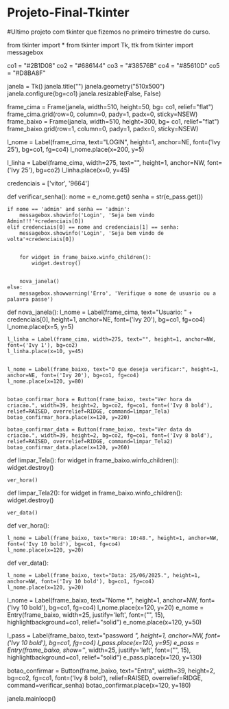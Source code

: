 # Projeto-Final-Tkinter
#Ultimo projeto com tkinter que fizemos no primeiro trimestre do curso.

from tkinter import *
from tkinter import Tk, ttk
from tkinter import messagebox


co1 = "#2B1D08"
co2 = "#686144"
co3 = "#38576B"
co4 = "#85610D"
co5 = "#D8BA8F"


janela = Tk()
janela.title("")
janela.geometry("510x500")
janela.configure(bg=co1)
janela.resizable(False, False)


frame_cima = Frame(janela, width=510, height=50, bg= co1, relief="flat")
frame_cima.grid(row=0, column=0, pady=1, padx=0, sticky=NSEW)
frame_baixo = Frame(janela, width=510, height=300, bg= co1, relief="flat")
frame_baixo.grid(row=1, column=0, pady=1, padx=0, sticky=NSEW)


l_nome = Label(frame_cima, text="LOGIN", height=1, anchor=NE, font=('Ivy 25'), bg=co1, fg=co4)
l_nome.place(x=200, y=5)


l_linha = Label(frame_cima, width=275, text="", height=1, anchor=NW, font=('Ivy 25'), bg=co2)
l_linha.place(x=0, y=45)


credenciais = ['vitor', '9664']


def verificar_senha():
    nome = e_nome.get()
    senha = str(e_pass.get())


    if nome == 'admin' and senha == 'admin':
        messagebox.showinfo('Login', 'Seja bem vindo Admin!!!'+credenciais[0])
    elif credenciais[0] == nome and credenciais[1] == senha:
        messagebox.showinfo('Login', 'Seja bem vindo de volta'+credenciais[0])


        for widget in frame_baixo.winfo_children():
            widget.destroy()


        nova_janela()
    else:
        messagebox.showwarning('Erro', 'Verifique o nome de usuario ou a palavra passe')


def nova_janela():
    l_nome = Label(frame_cima, text="Usuario: " + credenciais[0], height=1, anchor=NE, font=('Ivy 20'), bg=co1, fg=co4)
    l_nome.place(x=5, y=5)


    l_linha = Label(frame_cima, width=275, text="", height=1, anchor=NW, font=('Ivy 1'), bg=co2)
    l_linha.place(x=10, y=45)


    l_nome = Label(frame_baixo, text="O que deseja verificar:", height=1, anchor=NE, font=('Ivy 20'), bg=co1, fg=co4)
    l_nome.place(x=120, y=80)


    botao_confirmar_hora = Button(frame_baixo, text="Ver hora da criacao.", width=39, height=2, bg=co2, fg=co1, font=('Ivy 8 bold'), relief=RAISED, overrelief=RIDGE, command=limpar_Tela)
    botao_confirmar_hora.place(x=120, y=220)
   
    botao_confirmar_data = Button(frame_baixo, text="Ver data da criacao.", width=39, height=2, bg=co2, fg=co1, font=('Ivy 8 bold'), relief=RAISED, overrelief=RIDGE, command=limpar_Tela2)
    botao_confirmar_data.place(x=120, y=260)


def limpar_Tela():
    for widget in frame_baixo.winfo_children():
            widget.destroy()


    ver_hora()


def limpar_Tela2():
    for widget in frame_baixo.winfo_children():
            widget.destroy()


    ver_data()


def ver_hora():


    l_nome = Label(frame_baixo, text="Hora: 10:48.", height=1, anchor=NW, font=('Ivy 10 bold'), bg=co1, fg=co4)
    l_nome.place(x=120, y=20)


def ver_data():


    l_nome = Label(frame_baixo, text="Data: 25/06/2025.", height=1, anchor=NW, font=('Ivy 10 bold'), bg=co1, fg=co4)
    l_nome.place(x=120, y=20)


l_nome = Label(frame_baixo, text="Nome *", height=1, anchor=NW, font=('Ivy 10 bold'), bg=co1, fg=co4)
l_nome.place(x=120, y=20)
e_nome = Entry(frame_baixo, width=25, justify='left', font=("", 15), highlightbackground=co1, relief="solid")
e_nome.place(x=120, y=50)


l_pass = Label(frame_baixo, text="password *", height=1, anchor=NW, font=('Ivy 10 bold'), bg=co1, fg=co4)
l_pass.place(x=120, y=95)
e_pass = Entry(frame_baixo, show='*',  width=25, justify='left', font=("", 15), highlightbackground=co1, relief="solid")
e_pass.place(x=120, y=130)


botao_confirmar = Button(frame_baixo, text="Entra", width=39, height=2, bg=co2, fg=co1, font=('Ivy 8 bold'), relief=RAISED, overrelief=RIDGE, command=verificar_senha)
botao_confirmar.place(x=120, y=180)


janela.mainloop()
